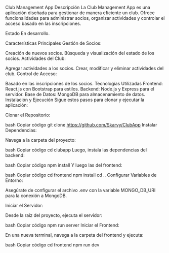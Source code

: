 Club Management App
Descripción
La Club Management App es una aplicación diseñada para gestionar de manera eficiente un club. Ofrece funcionalidades para administrar socios, organizar actividades y controlar el acceso basado en las inscripciones.

Estado
En desarrollo.

Características Principales
Gestión de Socios:

Creación de nuevos socios.
Búsqueda y visualización del estado de los socios.
Actividades del Club:

Agregar actividades a los socios.
Crear, modificar y eliminar actividades del club.
Control de Acceso:

Basado en las inscripciones de los socios.
Tecnologías Utilizadas
Frontend: React.js con Bootstrap para estilos.
Backend: Node.js y Express para el servidor.
Base de Datos: MongoDB para almacenamiento de datos.
Instalación y Ejecución
Sigue estos pasos para clonar y ejecutar la aplicación:

Clonar el Repositorio:

bash
Copiar código
git clone https://github.com/Skarvy/ClubApp
Instalar Dependencias:

Navega a la carpeta del proyecto:

bash
Copiar código
cd clubapp
Luego, instala las dependencias del backend:

bash
Copiar código
npm install
Y luego las del frontend:

bash
Copiar código
cd frontend
npm install
cd ..
Configurar Variables de Entorno:

Asegúrate de configurar el archivo .env con la variable MONGO_DB_URI para la conexión a MongoDB.

Iniciar el Servidor:

Desde la raíz del proyecto, ejecuta el servidor:

bash
Copiar código
npm run server
Iniciar el Frontend:

En una nueva terminal, navega a la carpeta del frontend y ejecuta:

bash
Copiar código
cd frontend
npm run dev
